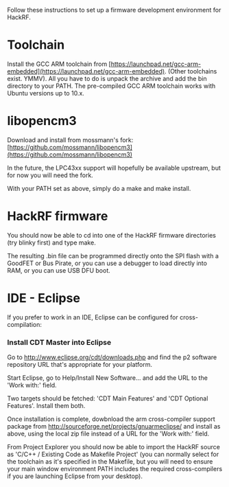 Follow these instructions to set up a firmware development environment for HackRF.

# Toolchain

Install the GCC ARM toolchain from [https://launchpad.net/gcc-arm-embedded](https://launchpad.net/gcc-arm-embedded).  (Other toolchains exist. YMMV).  All you have to do is unpack the archive and add the bin directory to your PATH. The pre-compiled GCC ARM toolchain works with Ubuntu versions up to 10.x.

# libopencm3

Download and install from mossmann's fork: [https://github.com/mossmann/libopencm3](https://github.com/mossmann/libopencm3)

In the future, the LPC43xx support will hopefully be available upstream, but for now you will need the fork.

With your PATH set as above, simply do a make and make install.

# HackRF firmware

You should now be able to cd into one of the HackRF firmware directories (try blinky first) and type make.

The resulting .bin file can be programmed directly onto the SPI flash with a GoodFET or Bus Pirate, or you can use a debugger to load directly into RAM, or you can use USB DFU boot.

# IDE - Eclipse

If you prefer to work in an IDE, Eclipse can be configured for cross-compilation:

### Install CDT Master into Eclipse

Go to http://www.eclipse.org/cdt/downloads.php and find the p2 software repository URL that's appropriate for your platform.

Start Eclipse, go to Help/Install New Software... and add the URL to the 'Work with:' field.

Two targets should be fetched: 'CDT Main Features' and 'CDT Optional Features'. Install them both.

Once installation is complete, dowbnload the arm cross-compiler support package from http://sourceforge.net/projects/gnuarmeclipse/ and install as above, using the local zip file instead of a URL for the 'Work with:' field.

From Project Explorer you should now be able to import the HackRF source as 'C/C++ / Existing Code as Makefile Project' (you can normally select <none> for the toolchain as it's specified in the Makefile, but you will need to ensure your main window environment PATH includes the required cross-compilers if you are launching Eclipse from your desktop).
